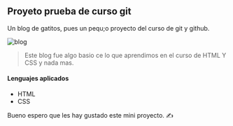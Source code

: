 ## Proyeto prueba de curso git

Un blog de gatitos, pues un pequ;o proyecto del curso de git y github.

![blog](https://user-images.githubusercontent.com/73970486/116950354-be9a2180-ac52-11eb-9a3d-e0c45c5837e6.png)
> Este blog fue algo basio ce lo que aprendimos en el curso de HTML Y CSS y nada mas.

#### Lenguajes aplicados
+ HTML
+ CSS

Bueno espero que les hay gustado este mini proyecto. &#9997;

